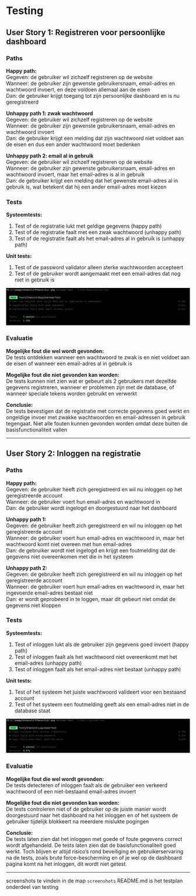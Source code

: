 # Testing

## User Story 1: Registreren voor persoonlijke dashboard

### Paths

**Happy path:**  
Gegeven: de gebruiker wil zichzelf registreren op de website  
Wanneer: de gebruiker zijn gewenste gebruikersnaam, email-adres en wachtwoord invoert, en deze voldoen allemaal aan de eisen  
Dan: de gebruiker krijgt toegang tot zijn persoonlijke dashboard en is nu geregistreerd

**Unhappy path 1: zwak wachtwoord**  
Gegeven: de gebruiker wil zichzelf registreren op de website  
Wanneer: de gebruiker zijn gewenste gebruikersnaam, email-adres en wachtwoord invoert  
Dan: de gebruiker krijgt een melding dat zijn wachtwoord niet voldoet aan de eisen en dus een ander wachtwoord moet bedenken

**Unhappy path 2: email al in gebruik**  
Gegeven: de gebruiker wil zichzelf registreren op de website  
Wanneer: de gebruiker zijn gewenste gebruikersnaam, email-adres en wachtwoord invoert, maar het email-adres is al in gebruik  
Dan: de gebruiker krijgt een melding dat het gewenste email-adres al in gebruik is, wat betekent dat hij een ander email-adres moet kiezen

### Tests

**Systeemtests:**
1. Test of de registratie lukt met geldige gegevens (happy path)
2. Test of de registratie faalt met een zwak wachtwoord (unhappy path)
3. Test of de registratie faalt als het email-adres al in gebruik is (unhappy path)

**Unit tests:**
1. Test of de password validator alleen sterke wachtwoorden accepteert
2. Test of de gebruiker wordt aangemaakt met een email-adres dat nog niet in gebruik is

![Test Resultaat 1](screenshots/testing1.png)

### Evaluatie

**Mogelijke fout die wel wordt gevonden:**  
De tests ontdekken wanneer een wachtwoord te zwak is en niet voldoet aan de eisen of wanneer een email-adres al in gebruik is

**Mogelijke fout die niet gevonden kan worden:**  
De tests kunnen niet zien wat er gebeurt als 2 gebruikers met dezelfde gegevens registreren, wanneer er problemen zijn met de database, of wanneer speciale tekens worden gebruikt en verwerkt

**Conclusie:**  
De tests bevestigen dat de registratie met correcte gegevens goed werkt en ongeldige invoer met zwakke wachtwoorden en email-adressen in gebruik tegengaat. Niet alle fouten kunnen gevonden worden omdat deze buiten de basisfunctionaliteit vallen

---

## User Story 2: Inloggen na registratie

### Paths

**Happy path:**  
Gegeven: de gebruiker heeft zich geregistreerd en wil nu inloggen op het geregistreerde account  
Wanneer: de gebruiker voert hun email-adres en wachtwoord in  
Dan: de gebruiker wordt ingelogd en doorgestuurd naar het dashboard

**Unhappy path 1:**  
Gegeven: de gebruiker heeft zich geregistreerd en wil nu inloggen op het geregistreerde account  
Wanneer: de gebruiker voert hun email-adres en wachtwoord in, maar het wachtwoord komt niet overeen met hun email-adres  
Dan: de gebruiker wordt niet ingelogd en krijgt een foutmelding dat de gegevens niet overeenkomen met die in het systeem

**Unhappy path 2:**  
Gegeven: de gebruiker heeft zich geregistreerd en wil nu inloggen op het geregistreerde account  
Wanneer: de gebruiker voert hun email-adres en wachtwoord in, maar het ingevoerde email-adres bestaat niet  
Dan: er wordt geprobeerd in te loggen, maar dit gebeurt niet omdat de gegevens niet kloppen

### Tests

**Systeemtests:**
1. Test of inloggen lukt als de gebruiker zijn gegevens goed invoert (happy path)
2. Test of inloggen faalt als het wachtwoord niet overeenkomt met het email-adres (unhappy path)
3. Test of inloggen faalt als het email-adres niet bestaat (unhappy path)

**Unit tests:**
1. Test of het systeem het juiste wachtwoord valideert voor een bestaand account
2. Test of het systeem een foutmelding geeft als een email-adres niet in de database staat

![Test Resultaat 2](screenshots/testing2.png)

### Evaluatie

**Mogelijke fout die wel wordt gevonden:**  
De tests detecteren of inloggen faalt als de gebruiker een verkeerd wachtwoord of een niet-bestaand email-adres invoert

**Mogelijke fout die niet gevonden kan worden:**  
De tests controleren niet of de gebruiker op de juiste manier wordt doorgestuurd naar het dashboard na het inloggen en of het systeem de gebruiker tijdelijk blokkeert na meerdere mislukte pogingen

**Conclusie:**  
De tests laten zien dat het inloggen met goede of foute gegevens correct wordt afgehandeld. De tests laten zien dat de basisfunctionaliteit goed werkt. Toch blijven er altijd risico’s rond beveiliging en gebruikerservaring na de tests, zoals brute force-bescherming en of je wel op de dashboard pagina komt na het inloggen, dit wordt niet getest.


---

screenshots te vindein in de map `screenshots`
README.md is het testplan onderdeel van testing